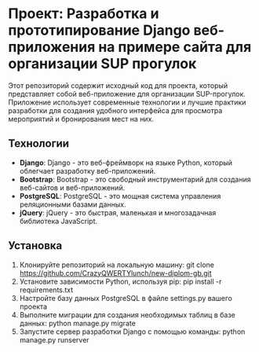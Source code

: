 # Проект: Разработка и прототипирование Django веб-приложения на примере сайта для организации SUP прогулок
Этот репозиторий содержит исходный код для проекта, который представляет собой веб-приложение для организации SUP-прогулок.
Приложение использует современные технологии и лучшие практики разработки для создания удобного интерфейса для просмотра мероприятий и бронирования мест на них.

## Технологии

- **Django**: Django - это веб-фреймворк на языке Python, который облегчает разработку веб-приложений.
- **Bootstrap**: Bootstrap - это свободный инструментарий для создания веб-сайтов и веб-приложений.
- **PostgreSQL**: PostgreSQL - это мощная система управления реляционными базами данных.
- **jQuery**: jQuery - это быстрая, маленькая и многозадачная библиотека JavaScript.

## Установка

1. Клонируйте репозиторий на локальную машину: git clone https://github.com/CrazyQWERTYlunch/new-diplom-gb.git
2. Установите зависимости Python, используя pip: pip install -r requirements.txt
3. Настройте базу данных PostgreSQL в файле settings.py вашего проекта
4. Выполните миграции для создания необходимых таблиц в базе данных: python manage.py migrate
5. Запустите сервер разработки Django с помощью команды: python manage.py runserver